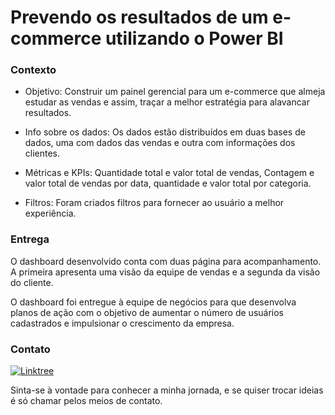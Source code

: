 # Prevendo os resultados de um e-commerce utilizando o Power BI

### Contexto

- Objetivo: Construir um painel gerencial para um e-commerce que almeja estudar as vendas e assim, traçar a melhor estratégia para alavancar resultados.

- Info sobre os dados: Os dados estão distribuídos em duas bases de dados, uma com dados das vendas e outra com informações dos clientes.

- Métricas e KPIs: Quantidade total e valor total de vendas, Contagem e valor total de vendas por data, quantidade e valor total por categoria.

- Filtros: Foram criados filtros para fornecer ao usuário a melhor experiência.


### Entrega

O dashboard desenvolvido conta com duas página para acompanhamento. A primeira apresenta uma visão da equipe de vendas e a segunda da visão do cliente.

O dashboard foi entregue à equipe de negócios para que desenvolva planos de ação com o objetivo de aumentar o número de usuários cadastrados e impulsionar o crescimento da empresa.


### Contato

[![Linktree](https://img.shields.io/badge/linktree-1de9b6?style=for-the-badge&logo=linktree&logoColor=white)](https://linktr.ee/eudesgccunha)

Sinta-se à vontade para conhecer a minha jornada, e se quiser trocar ideias é só chamar pelos meios de contato.
